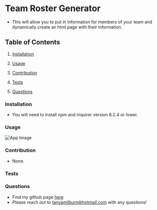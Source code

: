 # Team Roster Generator
  * This will allow you to put in information for members of your team and dynamically create an html page with their information.
## Table of Contents
  1. [Installation](#installation)
  2. [Usage](#usage)
  
  4. [Contribution](#contribution)
  5. [Tests](#tests)
  6. [Questions](#questions)

### Installation 
  * You will need to install npm and inquirer version 8.2.4 or lower.
### Usage
    
 ![App Image](/images/none)
    

  
### Contribution 
  * None.
### Tests
### Questions
* Find my github page [here](https://github.com/tanyamilburn)
* Please reach out to tanyamilburn@hotmail.com with any questions!
